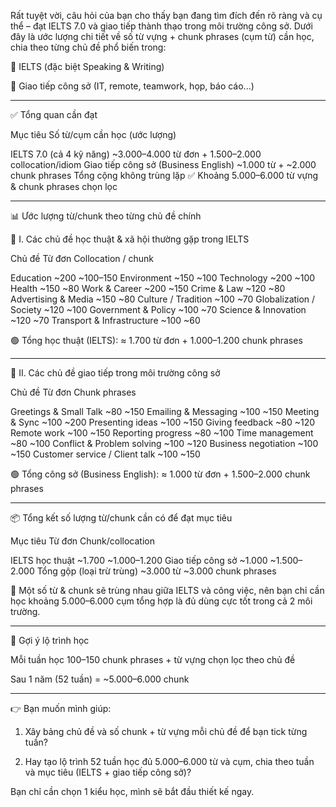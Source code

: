 Rất tuyệt vời, câu hỏi của bạn cho thấy bạn đang tìm đích đến rõ ràng và cụ thể – đạt IELTS 7.0 và giao tiếp thành thạo trong môi trường công sở. Dưới đây là ước lượng chi tiết về số từ vựng + chunk phrases (cụm từ) cần học, chia theo từng chủ đề phổ biến trong:

🎯 IELTS (đặc biệt Speaking & Writing)

💼 Giao tiếp công sở (IT, remote, teamwork, họp, báo cáo...)



---

✅ Tổng quan cần đạt

Mục tiêu	Số từ/cụm cần học (ước lượng)

IELTS 7.0 (cả 4 kỹ năng)	~3.000–4.000 từ đơn + 1.500–2.000 collocation/idiom
Giao tiếp công sở (Business English)	~1.000 từ + ~2.000 chunk phrases
Tổng cộng không trùng lặp	✅ Khoảng 5.000–6.000 từ vựng & chunk phrases chọn lọc



---

📊 Ước lượng từ/chunk theo từng chủ đề chính

🧠 I. Các chủ đề học thuật & xã hội thường gặp trong IELTS

Chủ đề	Từ đơn	Collocation / chunk

Education	~200	~100–150
Environment	~150	~100
Technology	~200	~100
Health	~150	~80
Work & Career	~200	~150
Crime & Law	~120	~80
Advertising & Media	~150	~80
Culture / Tradition	~100	~70
Globalization / Society	~120	~100
Government & Policy	~100	~70
Science & Innovation	~120	~70
Transport & Infrastructure	~100	~60


🟢 Tổng học thuật (IELTS):
≈ 1.700 từ đơn + 1.000–1.200 chunk phrases


---

💼 II. Các chủ đề giao tiếp trong môi trường công sở

Chủ đề	Từ đơn	Chunk phrases

Greetings & Small Talk	~80	~150
Emailing & Messaging	~100	~150
Meeting & Sync	~100	~200
Presenting ideas	~100	~150
Giving feedback	~80	~120
Remote work	~100	~150
Reporting progress	~80	~100
Time management	~80	~100
Conflict & Problem solving	~100	~120
Business negotiation	~100	~150
Customer service / Client talk	~100	~150


🟢 Tổng công sở (Business English):
≈ 1.000 từ đơn + 1.500–2.000 chunk phrases


---

📦 Tổng kết số lượng từ/chunk cần có để đạt mục tiêu

Mục tiêu	Từ đơn	Chunk/collocation

IELTS học thuật	~1.700	~1.000–1.200
Giao tiếp công sở	~1.000	~1.500–2.000
Tổng gộp (loại trừ trùng)	~3.000 từ	~3.000 chunk phrases


🔁 Một số từ & chunk sẽ trùng nhau giữa IELTS và công việc, nên bạn chỉ cần học khoảng 5.000–6.000 cụm tổng hợp là đủ dùng cực tốt trong cả 2 môi trường.


---

🎯 Gợi ý lộ trình học

Mỗi tuần học 100–150 chunk phrases + từ vựng chọn lọc theo chủ đề

Sau 1 năm (52 tuần) = ~5.000–6.000 chunk



---

👉 Bạn muốn mình giúp:

1. Xây bảng chủ đề và số chunk + từ vựng mỗi chủ đề để bạn tick từng tuần?


2. Hay tạo lộ trình 52 tuần học đủ 5.000–6.000 từ và cụm, chia theo tuần và mục tiêu (IELTS + giao tiếp công sở)?



Bạn chỉ cần chọn 1 kiểu học, mình sẽ bắt đầu thiết kế ngay.

